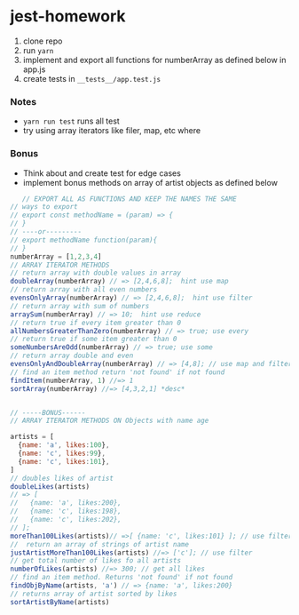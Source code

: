 # jest-homework

1. clone repo
2. run `yarn`
3. implement and export all functions for numberArray as defined below in app.js
4. create tests in `__tests__/app.test.js`


### Notes
- `yarn run test` runs all test
- try using array iterators like filer, map, etc where


### Bonus
- Think about and create test for edge cases
- implement bonus methods on array of artist objects as defined below

```javascript
   // EXPORT ALL AS FUNCTIONS AND KEEP THE NAMES THE SAME
// ways to export
// export const methodName = (param) => {
// }
// ----or---------
// export methodName function(param){
// }
numberArray = [1,2,3,4]
// ARRAY ITERATOR METHODS
// return array with double values in array
doubleArray(numberArray) // => [2,4,6,8];  hint use map 
// return array with all even numbers
evensOnlyArray(numberArray) // => [2,4,6,8];  hint use filter 
// return array with sum of numbers
arraySum(numberArray) // => 10;  hint use reduce
// return true if every item greater than 0
allNumbersGreaterThanZero(numberArray) // => true; use every
// return true if some item greater than 0
someNumbersAreOdd(numberArray) // => true; use some
// return array double and even
evensOnlyAndDoubleArray(numberArray) // => [4,8]; // use map and filter
// find an item method return 'not found' if not found
findItem(numberArray, 1) //=> 1
sortArray(numberArray) //=> [4,3,2,1] *desc*


// -----BONUS------
// ARRAY ITERATOR METHODS ON Objects with name age 

artists = [
  {name: 'a', likes:100},
  {name: 'c', likes:99},
  {name: 'c', likes:101}, 
]
// doubles likes of artist
doubleLikes(artists)
// => [
//   {name: 'a', likes:200},
//   {name: 'c', likes:198},
//   {name: 'c', likes:202},  
// ]; 
moreThan100Likes(artists)// =>[ {name: 'c', likes:101} ]; // use filter
//  return an array of strings of artist name
justArtistMoreThan100Likes(artists) //=> ['c']; // use filter
// get total number of likes fo all artists
numberOfLikes(artists) //=> 300; // get all likes
// find an item method. Returns 'not found' if not found
findObjByName(artists, 'a') // => {name: 'a', likes:200}
// returns array of artist sorted by likes
sortArtistByName(artists)
```

